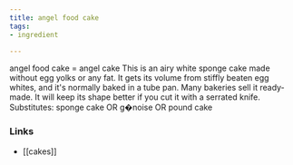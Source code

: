 ```yaml
---
title: angel food cake
tags:
- ingredient

---
```

angel food cake = angel cake This is an airy white sponge cake made without egg yolks or any fat. It gets its volume from stiffly beaten egg whites, and it's normally baked in a tube pan. Many bakeries sell it ready-made. It will keep its shape better if you cut it with a serrated knife. Substitutes: sponge cake OR g�noise OR pound cake

### Links

* [[cakes]]

